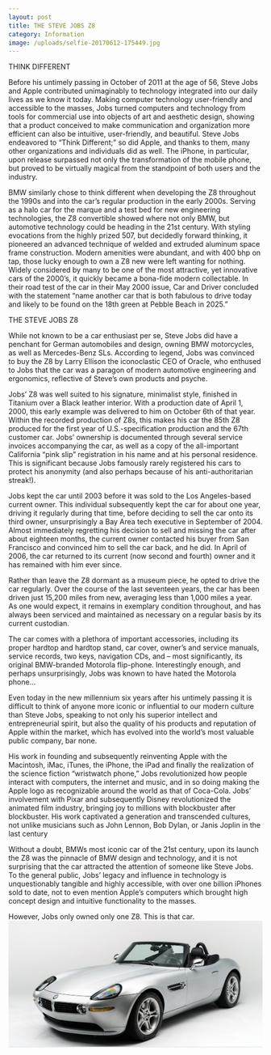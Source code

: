 ```yaml
---
layout: post
title: THE STEVE JOBS Z8
category: Information
image: /uploads/selfie-20170612-175449.jpg
---
```



THINK DIFFERENT

Before his untimely passing in October of 2011 at the age of 56, Steve Jobs and Apple contributed unimaginably to technology integrated into our daily lives as we know it today. Making computer technology user-friendly and accessible to the masses, Jobs turned computers and technology from tools for commercial use into objects of art and aesthetic design, showing that a product conceived to make communication and organization more efficient can also be intuitive, user-friendly, and beautiful. Steve Jobs endeavored to “Think Different;” so did Apple, and thanks to them, many other organizations and individuals did as well. The iPhone, in particular, upon release surpassed not only the transformation of the mobile phone, but proved to be virtually magical from the standpoint of both users and the industry.

BMW similarly chose to think different when developing the Z8 throughout the 1990s and into the car’s regular production in the early 2000s. Serving as a halo car for the marque and a test bed for new engineering technologies, the Z8 convertible showed where not only BMW, but automotive technology could be heading in the 21st century. With styling evocations from the highly prized 507, but decidedly forward thinking, it pioneered an advanced technique of welded and extruded aluminum space frame construction. Modern amenities were abundant, and with 400 bhp on tap, those lucky enough to own a Z8 new were left wanting for nothing. Widely considered by many to be one of the most attractive, yet innovative cars of the 2000’s, it quickly became a bona-fide modern collectable. In their road test of the car in their May 2000 issue, Car and Driver concluded with the statement “name another car that is both fabulous to drive today and likely to be found on the 18th green at Pebble Beach in 2025.”

THE STEVE JOBS Z8

While not known to be a car enthusiast per se, Steve Jobs did have a penchant for German automobiles and design, owning BMW motorcycles, as well as Mercedes-Benz SLs. According to legend, Jobs was convinced to buy the Z8 by Larry Ellison the iconoclastic CEO of Oracle, who enthused to Jobs that the car was a paragon of modern automotive engineering and ergonomics, reflective of Steve’s own products and psyche.

Jobs’ Z8 was well suited to his signature, minimalist style, finished in Titanium over a Black leather interior. With a production date of April 1, 2000, this early example was delivered to him on October 6th of that year. Within the recorded production of Z8s, this makes his car the 85th Z8 produced for the first year of U.S.-specification production and the 67th customer car. Jobs’ ownership is documented through several service invoices accompanying the car, as well as a copy of the all-important California “pink slip” registration in his name and at his personal residence. This is significant because Jobs famously rarely registered his cars to protect his anonymity (and also perhaps because of his anti-authoritarian streak!).

Jobs kept the car until 2003 before it was sold to the Los Angeles-based current owner. This individual subsequently kept the car for about one year, driving it regularly during that time, before deciding to sell the car onto its third owner, unsurprisingly a Bay Area tech executive in September of 2004. Almost immediately regretting his decision to sell and missing the car after about eighteen months, the current owner contacted his buyer from San Francisco and convinced him to sell the car back, and he did. In April of 2006, the car returned to its current (now second and fourth) owner and it has remained with him ever since.

Rather than leave the Z8 dormant as a museum piece, he opted to drive the car regularly. Over the course of the last seventeen years, the car has been driven just 15,200 miles from new, averaging less than 1,000 miles a year. As one would expect, it remains in exemplary condition throughout, and has always been serviced and maintained as necessary on a regular basis by its current custodian.

The car comes with a plethora of important accessories, including its proper hardtop and hardtop stand, car cover, owner’s and service manuals, service records, two keys, navigation CDs, and – most significantly, its original BMW-branded Motorola flip-phone. Interestingly enough, and perhaps unsurprisingly, Jobs was known to have hated the Motorola phone…

Even today in the new millennium six years after his untimely passing it is difficult to think of anyone more iconic or influential to our modern culture than Steve Jobs, speaking to not only his superior intellect and entrepreneurial spirit, but also the quality of his products and reputation of Apple within the market, which has evolved into the world’s most valuable public company, bar none.

His work in founding and subsequently reinventing Apple with the Macintosh, iMac, iTunes, the iPhone, the iPad and finally the realization of the science fiction “wristwatch phone,” Jobs revolutionized how people interact with computers, the internet and music, and in so doing making the Apple logo as recognizable around the world as that of Coca-Cola. Jobs’ involvement with Pixar and subsequently Disney revolutionized the animated film industry, bringing joy to millions with blockbuster after blockbuster. His work captivated a generation and transcended cultures, not unlike musicians such as John Lennon, Bob Dylan, or Janis Joplin in the last century

Without a doubt, BMWs most iconic car of the 21st century, upon its launch the Z8 was the pinnacle of BMW design and technology, and it is not surprising that the car attracted the attention of someone like Steve Jobs. To the general public, Jobs’ legacy and influence in technology is unquestionably tangible and highly accessible, with over one billion iPhones sold to date, not to even mention Apple’s computers which brought high concept design and intuitive functionality to the masses.

However, Jobs only owned only one Z8. This is that car.![](/uploads/versions/qip-shot---screen-010---x----1787-890x---.png)